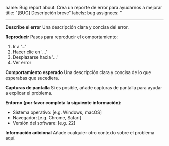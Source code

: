 name: Bug report
about: Crea un reporte de error para ayudarnos a mejorar
title: "[BUG] Descripción breve"
labels: bug
assignees: ''

---

**Describe el error**
Una descripción clara y concisa del error.

**Reproducir**
Pasos para reproducir el comportamiento:

1. Ir a '...'
2. Hacer clic en '...'
3. Desplazarse hacia '...'
4. Ver error

**Comportamiento esperado**
Una descripción clara y concisa de lo que esperabas que sucediera.

**Capturas de pantalla**
Si es posible, añade capturas de pantalla para ayudar a explicar el problema.

**Entorno (por favor completa la siguiente información):**

- Sistema operativo: [e.g. Windows, macOS]
- Navegador: [e.g. Chrome, Safari]
- Versión del software: [e.g. 22]

**Información adicional**
Añade cualquier otro contexto sobre el problema aquí.
